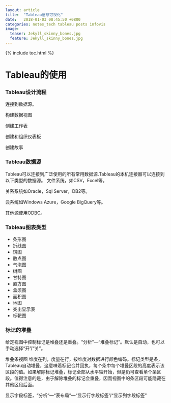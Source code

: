 ```yaml
---
layout: article
title:  "Tableau信息可视化"
date:   2018-01-03 08:45:50 +0800
categories: notes_tech tableau posts infovis
image:
  teaser: Jekyll_skinny_bones.jpg
  feature: Jekyll_skinny_bones.jpg
---
```



{% include toc.html %}

# Tableau的使用
### Tableau设计流程
连接到数据源。

构建数据视图

创建工作表

创建和组织仪表板

创建故事

### Tableau数据源
Tableau可以连接到广泛使用的所有常用数据源.Tableau的本机连接器可以连接到以下类型的数据源。
文件系统，如CSV，Excel等。

关系系统如Oracle，Sql Server，DB2等。

云系统如Windows Azure，Google BigQuery等。

其他源使用ODBC。
### Tableau图表类型
- 条形图
- 折线图
- 饼图
- 散点图
- 气泡图
- 树图
- 甘特图
- 直方图
- 盒须图
- 面积图
- 地图
- 突出显示表
- 标靶图
### 标记的堆叠
给定视图中控制标记是堆叠还是重叠。“分析”—“堆叠标记”。默认是自动，也可以手动选择“开”/“关”。

堆叠条视图 维度在列，度量在行，按维度对数据进行颜色编码。标记类型是条，Tableau自动堆叠，这意味着标记合并回执，每个条中每个堆叠区段的高度表示该区段的值。如果解除标记堆叠，标记全部从水平轴开始，但是仍可查看单个条区段。值得注意的是，由于解除堆叠的标记会重叠，因而视图中的条区段可能隐藏在其他区段后面。

显示字段标签，“分析”—“表布局”—“显示行字段标签”/“显示列字段标签”